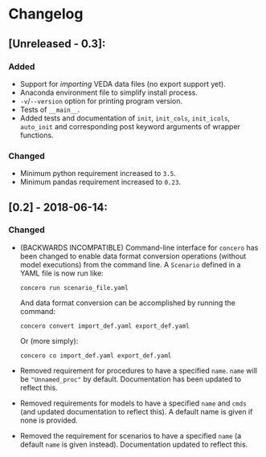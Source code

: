# Changelog

## [Unreleased - 0.3]:

### Added

 * Support for *importing* VEDA data files (no export support yet).
 * Anaconda environment file to simplify install process.
 * `-v`/`--version` option for printing program version.
 * Tests of ``__main__``.
 * Added tests and documentation of `init`, `init_cols`, `init_icols`, `auto_init` and corresponding post keyword arguments of wrapper functions.

### Changed

 * Minimum python requirement increased to `3.5`.
 * Minimum pandas requirement increased to `0.23`.

## [0.2] - 2018-06-14:

### Changed
 * (BACKWARDS INCOMPATIBLE) Command-line interface for ``concero`` has been changed to enable data format conversion operations (without model executions) from the command line. A ``Scenario`` defined in a YAML file is now run like:

    ```concero run scenario_file.yaml```

   And data format conversion can be accomplished by running the command:

   ```concero convert import_def.yaml export_def.yaml```

   Or (more simply):

   ```concero co import_def.yaml export_def.yaml```

 * Removed requirement for procedures to have a specified `name`. `name` will be `"Unnamed_proc"` by default. Documentation has been updated to reflect this.
 * Removed requirements for models to have a specified `name` and ``cmds`` (and updated documentation to reflect this). A default name is given if none is provided.
 * Removed the requirement for scenarios to have a specified ``name`` (a default ``name`` is given instead). Documentation updated to reflect this.
